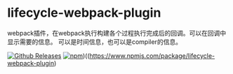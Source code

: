 # lifecycle-webpack-plugin

webpack插件，在webpack执行构建各个过程执行完成后的回调。可以在回调中显示需要的信息。
可以是时间信息，也可以是compiler的信息。

[![Github Releases](https://img.shields.io/github/downloads/lifecycle-webpack-plugin/lifecycle-webpack-plugin/latest/total.svg)](https://www.npmjs.com/package/lifecycle-webpack-plugin)
[![npm](https://img.shields.io/npm/v/npm.svg)](https://www.npmjs.com/package/lifecycle-webpack-plugin))((https://www.npmjs.com/package/lifecycle-webpack-plugin)